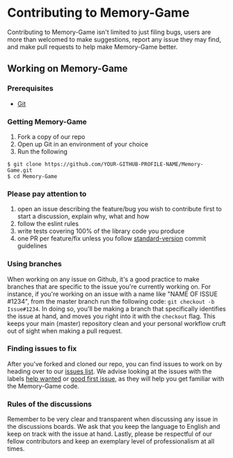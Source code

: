 # Contributing to Memory-Game
Contributing to Memory-Game isn't limited to just filing bugs, users are more than welcomed to make suggestions, report any issue they may find, and make pull requests to help make Memory-Game better.

## Working on Memory-Game
### Prerequisites
* [Git](https://git-scm.com/)

### Getting Memory-Game
1. Fork a copy of our repo
2. Open up Git in an environment of your choice
3. Run the following

```
$ git clone https://github.com/YOUR-GITHUB-PROFILE-NAME/Memory-Game.git
$ cd Memory-Game
```

### Please pay attention to
1. open an issue describing the feature/bug you wish to contribute first to start a discussion, explain why, what and how
2. follow the eslint rules
3. write tests covering 100% of the library code you produce
4. one PR per feature/fix unless you follow [standard-version](https://github.com/conventional-changelog/standard-version) commit guidelines

### Using branches
When working on any issue on Github, it's a good practice to make branches that are specific to the issue you're currently working on. For instance, if you're working on an issue with a name like "NAME OF ISSUE #1234", from the master branch run the following code: `git checkout -b Issue#1234`. In doing so, you'll be making a branch that specifically identifies the issue at hand, and moves you right into it with the `checkout` flag. This keeps your main (master) repository clean and your personal workflow cruft out of sight when making a pull request. 

### Finding issues to fix
After you've forked and cloned our repo, you can find issues to work on by heading over to our [issues list](https://github.com/nikhilbansal97/Memory-Game/issues). We advise looking at the issues with the labels [help wanted](https://github.com/nikhilbansal97/Memory-Game/issues?q=is%3Aissue+is%3Aopen+label%3A%22help+wanted%22) or [good first issue](https://github.com/nikhilbansal97/Memory-Game/issues?q=is%3Aissue+is%3Aopen+label%3A%22good+first+issue%22), as they will help you get familiar with the Memory-Game code. 

### Rules of the discussions
Remember to be very clear and transparent when discussing any issue in the discussions boards. We ask that you keep the language to English and keep on track with the issue at hand. Lastly, please be respectful of our fellow contributors and keep an exemplary level of professionalism at all times.  
